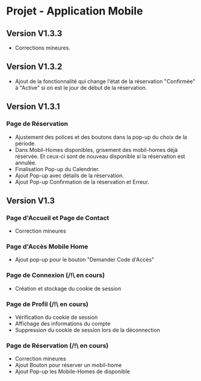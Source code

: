 # Projet - Application Mobile

## Version V1.3.3
- Corrections mineures.

## Version V1.3.2
- Ajout de la fonctionnalité qui change l'état de la réservation "Confirmée" à "Active" si on est le jour de début de la réservation.

## Version V1.3.1

### Page de Réservation
- Ajustement des polices et des boutons dans la pop-up du choix de la période.
- Dans Mobil-Homes disponibles, grisement des mobil-homes déjà réservée. Et ceux-ci sont de nouveau disponible si la réservation est annulée.
- Finalisation Pop-up du Calendrier.
- Ajout Pop-up avec détails de la réservation.
- Ajout Pop-up Confirmation de la réservation et Erreur.

## Version V1.3

### Page d'Accueil et Page de Contact
- Correction mineures

### Page d'Accès Mobile Home
- Ajout pop-up pour le bouton "Demander Code d'Accès"

### Page de Connexion (/!\ en cours)
- Création et stockage du cookie de session

### Page de Profil (/!\ en cours)
- Vérification du cookie de session
- Affichage des informations du compte
- Suppression du cookie de session lors de la déconnection

### Page de Réservation (/!\ en cours)
- Correction mineures
- Ajout Bouton pour réserver un mobil-home
- Ajout Pop-up les Mobile-Homes de disponible
